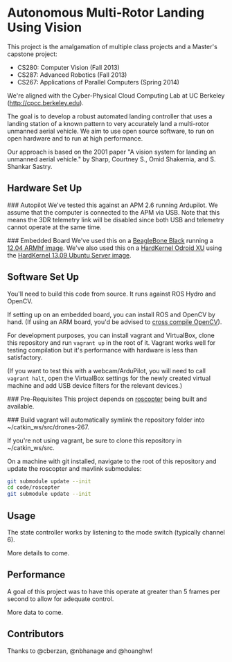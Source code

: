 Autonomous Multi-Rotor Landing Using Vision
===========================================

This project is the amalgamation of multiple class projects and a Master's capstone project:
+ CS280: Computer Vision (Fall 2013)
+ CS287: Advanced Robotics (Fall 2013)
+ CS267: Applications of Parallel Computers (Spring 2014)

We're aligned with the Cyber-Physical Cloud Computing Lab at UC Berkeley (http://cpcc.berkeley.edu).

The goal is to develop a robust automated landing controller that uses a landing station of a known pattern to very accurately land a multi-rotor unmanned aerial vehicle. We aim to use open source software, to run on open hardware and to run at high performance.

Our approach is based on the 2001 paper "A vision system for landing an unmanned aerial vehicle." by Sharp, Courtney S., Omid Shakernia, and S. Shankar Sastry. 

Hardware Set Up
---------------
### Autopilot
We've tested this against an APM 2.6 running Ardupilot. We assume that the computer is connected to the APM via USB. Note that this means the 3DR telemetry link will be disabled since both USB and telemetry cannot operate at the same time.

### Embedded Board
We've used this on a [BeagleBone Black][1] running a [12.04 ARMhf image][2]. We've also used this on a [HardKernel Odroid XU][3] using the [HardKernel 13.09 Ubuntu Server image][4].

Software Set Up
---------------
You'll need to build this code from source. It runs against ROS Hydro and OpenCV.

If setting up on an embedded board, you can install ROS and OpenCV by hand. (If using an ARM board, you'd be advised to [cross compile OpenCV][5]). 

For development purposes, you can install vagrant and VirtualBox, clone this repository and run `vagrant up` in the root of it. Vagrant works well for testing compilation but it's performance with hardware is less than satisfactory.

(If you want to test this with a webcam/ArduPilot, you will need to call `vagrant halt`, open the VirtualBox settings for the newly created virtual machine and add USB device filters for the relevant devices.)

### Pre-Requisites
This project depends on [roscopter][6] being built and available.

### Build
vagrant will automatically symlink the repository folder into ~/catkin_ws/src/drones-267.

If you're not using vagrant, be sure to clone this repository in ~/catkin_ws/src.

On a machine with git installed, navigate to the root of this repository and update the roscopter and mavlink submodules:

```bash
git submodule update --init
cd code/roscopter
git submodule update --init
```

Usage
-----
The state controller works by listening to the mode switch (typically channel 6). 

More details to come.

Performance
-----------
A goal of this project was to have this operate at greater than 5 frames per second to allow for adequate control.

More data to come.

Contributors
------------
Thanks to @cberzan, @nbhanage and @hoanghw!

[1]: http://beagleboard.org/Products/BeagleBone%20Black
[2]: http://www.armhf.com/download/
[3]: http://www.hardkernel.com/main/products/prdt_info.php?g_code=G137510300620
[4]: http://odroid.in/Ubuntu_Server_XU/
[5]: http://docs.opencv.org/doc/tutorials/introduction/crosscompilation/arm_crosscompile_with_cmake.html
[6]: https://github.com/ssk2/roscopter
